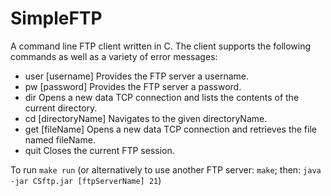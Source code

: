 # SimpleFTP

A command line FTP client written in C. The client supports the following commands as well as a variety of error messages:

- user [username] Provides the FTP server a username.
- pw [password] Provides the FTP server a password.
- dir Opens a new data TCP connection and lists the contents of the current directory.
- cd [directoryName] Navigates to the given directoryName.
- get [fileName] Opens a new data TCP connection and retrieves the file named fileName.
- quit Closes the current FTP session.

To run
`make run` (or alternatively to use another FTP server: `make`; then: `java -jar CSftp.jar [ftpServerName] 21`)
